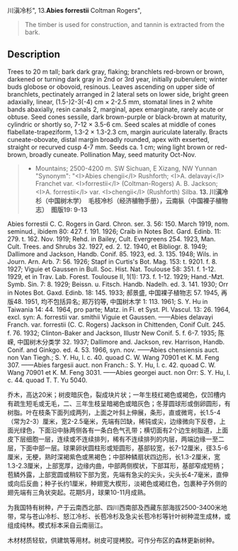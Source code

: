 川滇冷杉",
13.**Abies forrestii** Coltman Rogers",

> The timber is used for construction, and tannin is extracted from the bark.

## Description
Trees to 20 m tall; bark dark gray, flaking; branchlets red-brown or brown, darkened or turning dark gray in 2nd or 3rd year, initially puberulent; winter buds globose or obovoid, resinous. Leaves ascending on upper side of branchlets, pectinately arranged in 2 lateral sets on lower side, bright green adaxially, linear, (1.5-)2-3(-4) cm ×  2-2.5 mm, stomatal lines in 2 white bands abaxially, resin canals 2, marginal, apex emarginate, rarely acute or obtuse. Seed cones sessile, dark brown-purple or black-brown at maturity, cylindric or shortly so, 7-12 ×  3.5-6 cm. Seed scales at middle of cones flabellate-trapeziform, 1.3-2 ×  1.3-2.3 cm, margin auriculate laterally. Bracts cuneate-obovate, distal margin broadly rounded, apex with exserted, straight or recurved cusp 4-7 mm. Seeds ca. 1 cm; wing light brown or red-brown, broadly cuneate. Pollination May, seed maturity Oct-Nov.

> *  Mountains; 2500-4200 m. SW Sichuan, E Xizang, NW Yunnan
  "Synonym": "&lt;I&gt;Abies chengii&lt;/I&gt; Rushforth; &lt;I&gt;A. delavayi&lt;/I&gt; Franchet var. &lt;I&gt;forrestii&lt;/I&gt; (Coltman-Rogers) A. B. Jackson; &lt;I&gt;A. forrestii&lt;/I&gt; var. &lt;I&gt;chengii&lt;/I&gt; (Rushforth) Silba.
**13. 川滇冷杉（中国树木学）　毛枝冷杉（经济植物手册），云南枞（中国裸子植物志）　图版19: 9-13**

Abies forrestii C. C. Rogers in Gard. Chron. ser. 3. 56: 150. March 1919, nom. seminud., ibidem 80: 427. f. 191. 1926; Craib in Notes Bot. Gard. Edinb. 11: 279. t. 162. Nov. 1919; Rehd. in Bailey, Cult. Evergreens 254. 1923, Man. Cult. Trees. and Shrubs 32. 1927, ed. 2. 12. 1940, et Bibliogr. 8. 1949; Dallimore and Jackson, Handb. Conif. 85. 1923, ed. 3. 135. 1948; Wils. in Journ. Arn. Arb. 7: 56. 1926; Stapf in Curtis's Bot. Mag. 153: t. 9201. f. 8. 1927; Viguie et Gaussen in Bull. Soc. Hist. Nat. Toulouse 58: 351. f. 1-12. 1929, et in Trav. Lab. Forest. Toulouse Ⅱ, 1(1): 173. f. 1-12. 1929; Hand.-Mzt. Symb. Sin. 7: 8. 1929; Beissn. u. Fitsch. Handb. Nadelh. ed. 3. 141. 1930; Orr in Notes Bot. Gaxd. Edinb. 18: 145. 1933; 郝景盛, 中国裸子植物志 57. 1945, 再版48. 1951, 均不包括异名; 郑万钧等, 中国树木学 1: 113. 1961; S. Y. Hu in Taiwania 14: 44. 1964, pro parte; Matz. in Fl. et Syst. Pl. Vascul. 13: 26. 1964, excl. syn: A. forrestii var. smithii Viguie et Gaussen. ——Abies delavayi Franch. var. forrestii (C. C. Rogers) Jackson in Chittenden, Conif Cult. 245. f. 76. 1932; Clinton-Baker and Jackson, Illustr New Conif. 5. f. 6-7. 1935; 陈嵘, 中国树木分类学 32. 1937; Dallimore and. Jackson, rev. Harrison, Handb. Conif. and Ginkgo. ed. 4. 53. 1966, syn. nov. ——Abies chensiensis auct. non Van Tiegh.; S. Y. Hu, l. c. 40. quoad C. W. Wang 70901 et K. M. Feng 307. ——Abies fargesii auct. non Franch.: S. Y. Hu, l. c. 42. quoad C. W. Wang 70901 et K. M. Feng 3031. ——Abies georgei auct. non Orr: S. Y. Hu, l. c. 44. quoad T. T. Yu 5040.

乔木，高达20米；树皮暗灰色，裂成块片状；一年生枝红褐色或褐色，仅凹槽内有疏生短毛或无毛，二、三年生枝呈暗褐色或暗灰色；冬芽圆球形或倒卵圆形，有树脂。叶在枝条下面列成两列，上面之叶斜上伸展，条形，直或微弯，长1.5-4（常为2-3）厘米，宽2-2.5毫米，先端有凹缺，稀钝或尖，边缘微向下反卷，上面光绿色，下面沿中脉两侧各有一条白色气孔带；横切面有2个边生树脂道，上面皮下层细胞一层，连续或不连续排列，稀有不连续排列的内层，两端边缘一至二层，下面中部一层。球果卵状圆柱形或矩圆形，基部较宽，长7-12厘米，径3.5-6厘米，无梗，熟时深褐紫色或黑褐色；中部种鳞扇状四边形，长1.3-2厘米，宽1.3-2.3厘米，上部宽厚，边缘内曲，中部两侧楔状，下部耳形，基部窄成短柄；苞鳞外露，上部宽圆或稍较下部为宽，先端有急尖的尖头，尖头长4-7毫米，直伸或向后反曲；种子长约1厘米，种翅宽大楔形，淡褐色或褐红色，包裹种子外侧的翅先端有三角状突起。花期5月，球果10-11月成熟。

为我国特有树种，产于云南西北部、四川西南部及西藏东部海拔2500-3400米地带，常与苍山冷杉、怒江冷杉、长苞冷杉及急尖长苞冷杉等针叶树种混生成林，或组成纯林。模式标本采自云南丽江。

木材材质轻软，供建筑等用材。树皮可提栲胶。可作分布区的森林更新树种。
